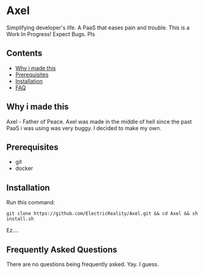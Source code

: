 # Axel
Simplifying developer's life. A PaaS that eases pain and trouble. This is a Work In Progress! Expect Bugs. Pls

## Contents

  -  [Why i made this](#why-i-made-this)
  -  [Prerequisites](#prerequisites)
  -  [Installation](#installation)
  -  [FAQ](#frequently-asked-questions)

## Why i made this
Axel - Father of Peace. Axel was made in the middle of hell since the past PaaS i was using was very buggy. I decided to make my own.

## Prerequisites
  - git
  - docker

## Installation
Run this command:
```
git clone https://github.com/ElectricReality/Axel.git && cd Axel && sh install.sh
```
Ez....

## Frequently Asked Questions
There are no questions being frequently asked. Yay. I guess.
